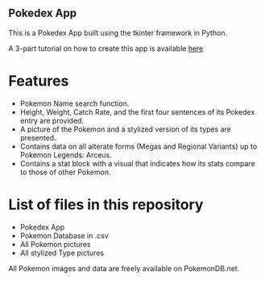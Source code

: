 ## Pokedex App

This is a Pokedex App built using the tkinter framework in Python.

A 3-part tutorial on how to create this app is available [here](https://medium.com/@jsw.tan1991/the-pokedex-introduction-to-guis-with-tkinter-15f6b0e88c76)

# Features

- Pokemon Name search function.
- Height, Weight, Catch Rate, and the first four sentences of its Pokedex entry are provided.
- A picture of the Pokemon and a stylized version of its types are presented.
- Contains data on all alterate forms (Megas and Regional Variants) up to Pokemon Legends: Arceus.
- Contains a stat block with a visual that indicates how its stats compare to those of other Pokemon.

# List of files in this repository

- Pokedex App
- Pokemon Database in .csv
- All Pokemon pictures
- All stylized Type pictures

All Pokemon images and data are freely available on PokemonDB.net. 